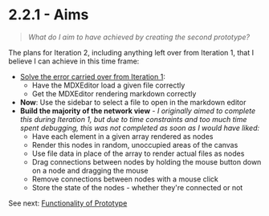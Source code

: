 # 2.2.1 - Aims

> _What do I aim to have achieved by creating the second prototype?_

The plans for Iteration 2, including anything left over from Iteration 1, that I believe I can achieve in this time frame:

- [Solve the error carried over from Iteration 1](../2.1-Iteration1/2.1.3-annotation_of_code#the-result-5):
  - Have the MDXEditor load a given file correctly
  - Get the MDXEditor rendering markdown correctly
- **Now**: Use the sidebar to select a file to open in the markdown editor
- **Build the majority of the network view** - _I originally aimed to complete this during Iteration 1, but due to time constraints and too much time spent debugging, this was not completed as soon as I would have liked:_
  - Have each element in a given array rendered as nodes
  - Render this nodes in random, unoccupied areas of the canvas
  - Use file data in place of the array to render actual files as nodes
  - Drag connections between nodes by holding the mouse button down on a node and dragging the mouse
  - Remove connections between nodes with a mouse click
  - Store the state of the nodes - whether they're connected or not

See next: [Functionality of Prototype](2.2.2-functionality_of_prototype.md)
